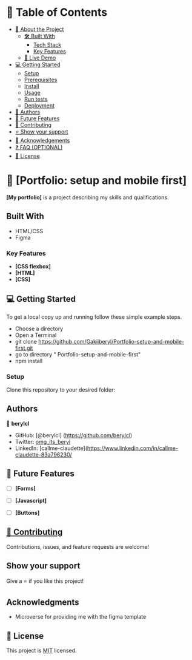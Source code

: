 <a name="readme-top"></a>

<!--
HOW TO USE:
This is an example of how you may give instructions on setting up your project locally.

Modify this file to match your project and remove sections that don't apply.

REQUIRED SECTIONS:
- Table of Contents
- About the Project
  - Built With
  - Live Demo
- Getting Started
- Authors
- Future Features
- Contributing
- Show your support
- Acknowledgements
- License

OPTIONAL SECTIONS:
<!-- TABLE OF CONTENTS -->

# 📗 Table of Contents

- [📖 About the Project](#about-project)
  - [🛠 Built With](#built-with)
    - [Tech Stack](#tech-stack)
    - [Key Features](#key-features)
  - [🚀 Live Demo](#live-demo)
- [💻 Getting Started](#getting-started)
  - [Setup](#setup)
  - [Prerequisites](#prerequisites)
  - [Install](#install)
  - [Usage](#usage)
  - [Run tests](#run-tests)
  - [Deployment](#triangular_flag_on_post-deployment)
- [👥 Authors](#authors)
- [🔭 Future Features](#future-features)
- [🤝 Contributing](#contributing)
- [⭐️ Show your support](#support)
- [🙏 Acknowledgements](#acknowledgements)
- [❓ FAQ (OPTIONAL)](#faq)
- [📝 License](#license)

<!-- PROJECT DESCRIPTION -->

# 📖 [Portfolio: setup and mobile first] <a name="about-project"></a>



**[My portfolio]** is a project describing my skills and qualifications.
## Built With

- HTML/CSS
- Figma

### Key Features <a name="key-features"></a>



- **[CSS flexbox]**
- **[HTML]**
- **[CSS]**



<!-- GETTING STARTED -->

## 💻 Getting Started <a name="getting-started"></a>


To get a local copy up and running follow these simple example steps.

- Choose a directory
- Open a Terminal
- git clone https://github.com/Gakiiberyl/Portfolio-setup-and-mobile-first.git
- go to directory " Portfolio-setup-and-mobile-first"
- npm install

<!--
Example command:

```sh
 gem install rails
```
 -->

### Setup

Clone this repository to your desired folder:

<!--
Example commands:

```sh
  cd my-folder
  git clone git@github.com:myaccount/my-project.git
```
--->


## Authors

👤 **berylcl**

- GitHub: [@berylcl] (https://github.com/berylcl)
- Twitter: [omg_its_beryl](https://twitter.com/omg_its_beryl)
- LinkedIn: [callme-claudette](https://www.linkedin.com/in/callme-claudette-83a796230/

## 🔭 Future Features <a name="future-features"></a>



- [ ] **[Forms]**
- [ ] **[Javascript]**
- [ ] **[Buttons]**


## [🤝 Contributing](#contributing)

Contributions, issues, and feature requests are welcome!


## Show your support

Give a ⭐️ if you like this project!

## Acknowledgments

- Microverse for providing me with the figma template

## 📝 License

This project is [MIT](./LICENSE) licensed.
